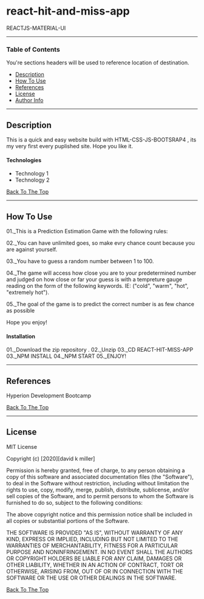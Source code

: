 # react-hit-and-miss-app

REACTJS-MATERIAL-UI

---

### Table of Contents

You're sections headers will be used to reference location of destination.

- [Description](#description)
- [How To Use](#how-to-use)
- [References](#references)
- [License](#license)
- [Author Info](#author-info)

---

## Description

This is a quick and easy website build with HTML-CSS-JS-BOOTSRAP4 , its my very first every puplished site. Hope you like it.

#### Technologies

- Technology 1
- Technology 2

[Back To The Top](#read-me-template)

---

## How To Use

01.\_This is a Prediction Estimation Game with the following rules:

02.\_You can have unlimited goes, so make evry chance count because you are against yourself.

03.\_You have to guess a random number between 1 to 100.

04.\_The game will access how close you are to your predetermined number and judged on how close or far your guess is with a 
      tempreture gauge reading on the form of the following keywords. 
      IE: ("cold", "warm", "hot", "extremely hot").

05.\_The goal of the game is to predict the correct number is as few
chance as possible

Hope you enjoy!

#### Installation

01.\_Download the zip repository .
02.\_Unzip
03.\_CD REACT-HIT-MISS-APP
03.\_NPM INSTALL
04.\_NPM START
05.\_ENJOY!

---

## References

Hyperion Development Bootcamp

[Back To The Top](#read-me-template)

---

## License

MIT License

Copyright (c) [2020][david k miller]

Permission is hereby granted, free of charge, to any person obtaining a copy
of this software and associated documentation files (the "Software"), to deal
in the Software without restriction, including without limitation the rights
to use, copy, modify, merge, publish, distribute, sublicense, and/or sell
copies of the Software, and to permit persons to whom the Software is
furnished to do so, subject to the following conditions:

The above copyright notice and this permission notice shall be included in all
copies or substantial portions of the Software.

THE SOFTWARE IS PROVIDED "AS IS", WITHOUT WARRANTY OF ANY KIND, EXPRESS OR
IMPLIED, INCLUDING BUT NOT LIMITED TO THE WARRANTIES OF MERCHANTABILITY,
FITNESS FOR A PARTICULAR PURPOSE AND NONINFRINGEMENT. IN NO EVENT SHALL THE
AUTHORS OR COPYRIGHT HOLDERS BE LIABLE FOR ANY CLAIM, DAMAGES OR OTHER
LIABILITY, WHETHER IN AN ACTION OF CONTRACT, TORT OR OTHERWISE, ARISING FROM,
OUT OF OR IN CONNECTION WITH THE SOFTWARE OR THE USE OR OTHER DEALINGS IN THE
SOFTWARE.

[Back To The Top](#read-me-template)
